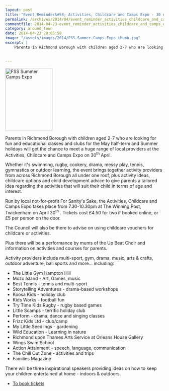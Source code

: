 ```yaml
---
layout: post
title: "Event Reminder&#58; Activities, Childcare and Camps Expo - 30 April 2014"
permalink: /archives/2014/04/event_reminder_activities_childcare_and_camps_expo.html
commentfile: 2014-04-23-event_reminder_activities_childcare_and_camps_expo
category: around_town
date: 2014-04-23 20:05:58
image: "/assets/images/2014/FSS-Summer-Camps-Expo_thumb.jpg"
excerpt: |
    Parents in Richmond Borough with children aged 2-7 who are looking for fun and educational classes and clubs for the May half-term and Summer holidays will get the chance to meet a huge range of local providers at the Activities, Childcare and Camps Expo on 30<sup>th</sup> April.
    

---
```


<a href="/assets/images/2014/FSS-Summer-Camps-Expo.jpg" title="See larger version of - FSS Summer Camps Expo"><img src="/assets/images/2014/FSS-Summer-Camps-Expo_thumb.jpg" width="150" height="200" alt="FSS Summer Camps Expo" class="photo right" /></a>

Parents in Richmond Borough with children aged 2-7 who are looking for fun and educational classes and clubs for the May half-term and Summer holidays will get the chance to meet a huge range of local providers at the Activities, Childcare and Camps Expo on 30<sup>th</sup> April.

Whether it's swimming, rugby, cookery, drama, messy play, tennis, gymnastics or outdoor learning, the event brings together activity providers from across Richmond Borough all under one roof, plus activity ideas, childcare options and child development advice to give parents a tailored idea regarding the activities that will suit their child in terms of age and interest.

Run by local not-for-profit For Sanity's Sake, the Activities, Childcare and Camps Expo takes place from 7.30-10.30pm at The Winning Post, Twickenham on April 30<sup>th</sup> . Tickets cost £4.50 for two if booked online, or £5 per person on the door.

The Council will also be there to advise on using childcare vouchers for childcare or activities.

Plus there will be a performance by mums of the Up Beat Choir and information on activities and courses for parents.

Activity providers include multi-sport, gym, drama, music, arts & crafts, outdoor adventure, ball sports and more... including:

-   The Little Gym Hampton Hill
-   Mozo Island - Art, Games, music
-   Best Tennis - tennis and multi-sport
-   Storytelling Adventures - drama-based workshops
-   Koosa Kids - holiday club
-   Kids Works - football fun
-   Try Time Kids Rugby - rugby based games
-   Little Scamps - terrific holiday club
-   Perform - drama, dance and singing classes
-   Frizz Kids Ltd - club/camp
-   My Little Seedlings - gardening
-   Wild Education - Learning in nature
-   Richmond upon Thames Arts Service at Orleans House Gallery
-   Wings Swim School
-   Action Attainment - speech, language, communication
-   The Chill Out Zone - activities and trips
-   Families Magazine

There will be three inspirational speakers providing ideas on how to keep your children entertained at home - indoors & outdoors.

-   [To book tickets](https://www.eventbrite.co.uk/e/holiday-activities-childcare-and-camps-expo-tickets-10845223355)
